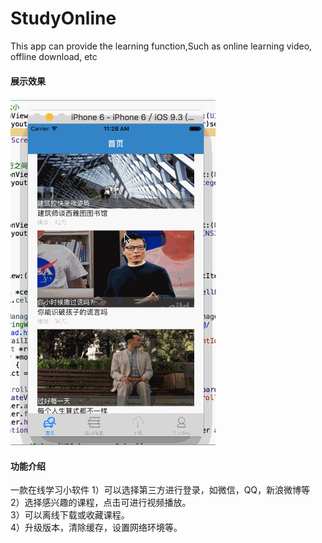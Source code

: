 # StudyOnline
This app can provide the learning function,Such as online learning video, offline download, etc


#### 展示效果
![Aaron Swartz](https://github.com/DongDongDongDong/StudyOnline/blob/master/sudyOnline/gif/example.gif?raw=true)

#### 功能介绍
一款在线学习小软件
1）可以选择第三方进行登录，如微信，QQ，新浪微博等   
2）选择感兴趣的课程，点击可进行视频播放。    
3）可以离线下载或收藏课程。   
4）升级版本，清除缓存，设置网络环境等。     



